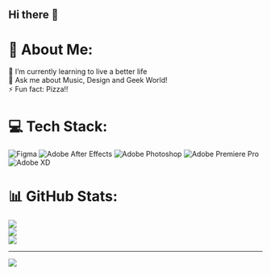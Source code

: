 ## Hi there 👋

# 💫 About Me:
🌱 I’m currently learning to live a better life<br>💬 Ask me about Music, Design and Geek World!<br>⚡ Fun fact: Pizza!!


# 💻 Tech Stack:
![Figma](https://img.shields.io/badge/figma-%23F24E1E.svg?style=for-the-badge&logo=figma&logoColor=white) ![Adobe After Effects](https://img.shields.io/badge/Adobe%20After%20Effects-9999FF.svg?style=for-the-badge&logo=Adobe%20After%20Effects&logoColor=white) ![Adobe Photoshop](https://img.shields.io/badge/adobe%20photoshop-%2331A8FF.svg?style=for-the-badge&logo=adobe%20photoshop&logoColor=white) ![Adobe Premiere Pro](https://img.shields.io/badge/Adobe%20Premiere%20Pro-9999FF.svg?style=for-the-badge&logo=Adobe%20Premiere%20Pro&logoColor=white) ![Adobe XD](https://img.shields.io/badge/Adobe%20XD-470137?style=for-the-badge&logo=Adobe%20XD&logoColor=#FF61F6)
# 📊 GitHub Stats:
![](https://github-readme-stats.vercel.app/api?username=LorannaBeatriz&theme=dark&hide_border=false&include_all_commits=false&count_private=false)<br/>
![](https://github-readme-streak-stats.herokuapp.com/?user=LorannaBeatriz&theme=dark&hide_border=false)<br/>
![](https://github-readme-stats.vercel.app/api/top-langs/?username=LorannaBeatriz&theme=dark&hide_border=false&include_all_commits=false&count_private=false&layout=compact)

---
[![](https://visitcount.itsvg.in/api?id=LorannaBeatriz&icon=0&color=0)](https://visitcount.itsvg.in)

<!-- Proudly created with GPRM ( https://gprm.itsvg.in ) -->
